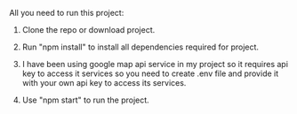 All you need to run this project:

1. Clone the repo or download project.

2. Run "npm install" to install all dependencies required for project.

3. I have been using google map api service in my project so it requires api key to access it services so you need to create .env file and provide it with your own api key to access its services.

4. Use "npm start" to run the project.

